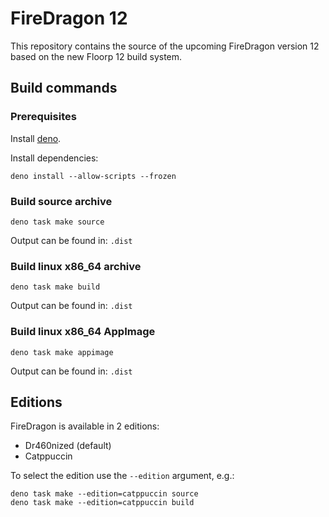 # FireDragon 12

This repository contains the source of the upcoming FireDragon version 12 based on the new Floorp 12 build system.

## Build commands

### Prerequisites

Install [deno](https://docs.deno.com/).

Install dependencies:

``` shell
deno install --allow-scripts --frozen
```

### Build source archive

``` shell
deno task make source
```

Output can be found in: `.dist`

### Build linux x86_64 archive

``` shell
deno task make build
```

Output can be found in: `.dist`

### Build linux x86_64 AppImage

``` shell
deno task make appimage
```

Output can be found in: `.dist`

## Editions

FireDragon is available in 2 editions:

- Dr460nized (default)
- Catppuccin

To select the edition use the `--edition` argument, e.g.:

``` shell
deno task make --edition=catppuccin source
deno task make --edition=catppuccin build
```
